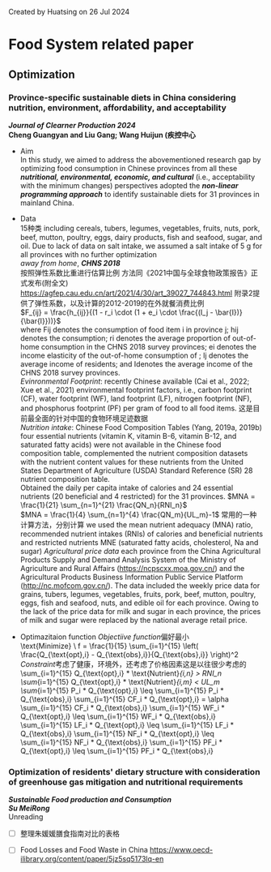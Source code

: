 Created by Huatsing on 26 Jul 2024
# Food System related paper
## Optimization
### Province-specific sustainable diets in China considering nutrition, environment, affordability, and acceptability
***Journal of Clearner Production 2024***  
**Cheng Guangyan and Liu Gang; Wang Huijun (疾控中心** 
* Aim  
In this study, we aimed to address the abovementioned research gap by optimizing food consumption in Chinese provinces from all these ***nutritional, environmental, economic, and cultural*** (i.e., acceptability with the minimum changes) perspectives adopted the ***non-linear programming approach*** to identify sustainable diets for 31 provinces in mainland China.
* Data  
15种类 including cereals, tubers, legumes, vegetables, fruits, nuts, pork, beef, mutton, poultry, eggs, dairy products, fish and seafood, sugar, and oil. Due to lack of data on salt intake, we assumed a salt intake of 5 g for all provinces with no further optimization  
*away from home*, ***CHNS 2018***  
按照弹性系数比重进行估算比例 方法同《2021中国与全球食物政策报告》正式发布(附全文) https://agfep.cau.edu.cn/art/2021/4/30/art_39027_744843.html 附录2提供了弹性系数，以及计算的2012-2019的在外就餐消费比例  
$F_{ij} = \frac{h_{ij}}{(1 - r_i \cdot (1 + e_i \cdot \frac{(I_j - \bar{I})}{\bar{I}}))}$  
where Fij denotes the consumption of food item i in province j;  hij denotes the consumption; ri denotes the average proportion of out-of-home consumption in the CHNS 2018 survey provinces; ei denotes the income elasticity of the out-of-home consumption of ; Ij denotes the average income of residents; and Idenotes the average income of the CHNS 2018 survey provinces.   
*Evinronmental Footprint*: recently Chinese available (Cai et al., 2022; Xue et al., 2021) environmental footprint factors, i.e., carbon footprint (CF), water footprint (WF), land footprint (LF), nitrogen footprint (NF), and phosphorus footprint (PF) per gram of food to all food items. 这是目前最全面的针对中国的食物环境足迹数据  
*Nutrition intake*: Chinese Food Composition Tables (Yang, 2019a, 2019b)
four essential nutrients (vitamin K, vitamin B-6, vitamin B-12, and saturated fatty acids) were not available in the Chinese food composition table, complemented the nutrient composition datasets with the nutrient content values for these nutrients from the United States Department of Agriculture (USDA) Standard Reference (SR) 28 nutrient composition table.  
Obtained the daily per capita intake of calories and 24 essential nutrients (20 beneficial and 4 restricted) for the 31 provinces.
$MNA = \frac{1}{21} \sum_{n=1}^{21} \frac{QN_n}{RNI_n}$  
$MNA = \frac{1}{4} \sum_{n=1}^{4} \frac{QN_m}{UL_m}-1$
常用的一种计算方法，分别计算 we used the mean nutrient adequacy (MNA) ratio, recommended nutrient intakes (RNIs) of calories and beneficial nutrients and restricted nutrients MNE (saturated fatty acids, cholesterol, Na and sugar)
*Agricultural price data* each province from the China Agricultural Products Supply and Demand Analysis System of the Ministry of Agriculture and Rural Affairs (https://ncpscxx.moa.gov.cn/) and the Agricultural Products Business Information Public Service Platform (http://nc.mofcom.gov.cn/). The data included the weekly price data for grains, tubers, legumes, vegetables, fruits, pork, beef, mutton, poultry, eggs, fish and seafood, nuts, and edible oil for each province. Owing to the lack of the price data for milk and sugar in each province, the prices of milk and sugar were replaced by the national average retail price.

* Optimazitaion function
*Objectiive function*偏好最小  
\text{Minimize} \ f = \frac{1}{15} \sum_{i=1}^{15} \left( \frac{Q_{\text{opt},i} - Q_{\text{obs},i}}{Q_{\text{obs},i}} \right)^2
*Constraint*考虑了健康，环境外，还考虑了价格因素这是以往很少考虑的
\sum_{i=1}^{15} Q_{\text{opt},i} * \text{Nutrient}_{i,n} > RNI_n
\sum_{i=1}^{15} Q_{\text{opt},i} * \text{Nutrient}_{i,m} < UL_m
\sum_{i=1}^{15} P_i * Q_{\text{opt},i} \leq \sum_{i=1}^{15} P_i * Q_{\text{obs},i}
\sum_{i=1}^{15} CF_i * Q_{\text{opt},i} = \alpha \sum_{i=1}^{15} CF_i * Q_{\text{obs},i}
\sum_{i=1}^{15} WF_i * Q_{\text{opt},i} \leq \sum_{i=1}^{15} WF_i * Q_{\text{obs},i}
\sum_{i=1}^{15} LF_i * Q_{\text{opt},i} \leq \sum_{i=1}^{15} LF_i * Q_{\text{obs},i}
\sum_{i=1}^{15} NF_i * Q_{\text{opt},i} \leq \sum_{i=1}^{15} NF_i * Q_{\text{obs},i}
\sum_{i=1}^{15} PF_i * Q_{\text{opt},i} \leq \sum_{i=1}^{15} PF_i * Q_{\text{obs},i}



  
### Optimization of residents' dietary structure with consideration of greenhouse gas mitigation and nutritional requirements
***Sustainable Food production and Consumption***  
***Su MeiRong***  
Unreading

- [ ] 整理朱媛媛膳食指南对比的表格
- [ ] Food Losses and Food Waste in China https://www.oecd-ilibrary.org/content/paper/5jz5sq5173lq-en

